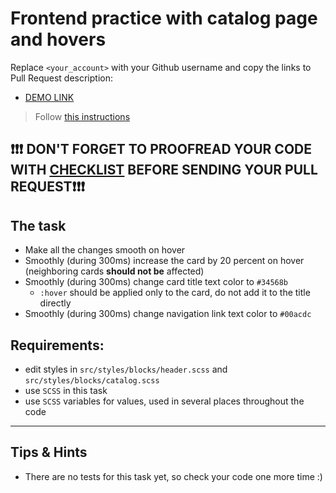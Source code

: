 # Frontend practice with catalog page and hovers
Replace `<your_account>` with your Github username and copy the links to Pull Request description:
- [DEMO LINK](https://LeoSpartaDeV.github.io/layout_catalog_hovers/)

> Follow [this instructions](https://github.com/mate-academy/layout_task-guideline#how-to-solve-the-layout-tasks-on-github)

## ❗️❗️❗️ DON'T FORGET TO PROOFREAD YOUR CODE WITH [CHECKLIST](https://github.com/mate-academy/layout_catalog_hovers/blob/master/checklist.md) BEFORE SENDING YOUR PULL REQUEST❗️❗️❗️

## The task

- Make all the changes smooth on hover
- Smoothly (during 300ms) increase the card by 20 percent on hover (neighboring cards **should not be** affected)
- Smoothly (during 300ms) change card title text color to `#34568b`
  - `:hover` should be applied only to the card, do not add it to the title directly
- Smoothly (during 300ms) change navigation link text color to `#00acdc`

## Requirements:
- edit styles in `src/styles/blocks/header.scss` and `src/styles/blocks/catalog.scss`
- use `SCSS` in this task
- use `SCSS` variables for values, used in several places throughout the code

---

## Tips & Hints
- There are no tests for this task yet, so check your code one more time :)
